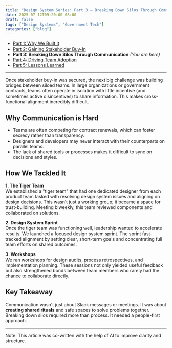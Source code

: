 ```yaml
---
title: "Design System Series: Part 3 – Breaking Down Silos Through Communication"
date: 2025-07-12T09:20:00-08:00
draft: false
tags: ["Design Systems", "Government Tech"]
categories: ["blog"]
---
```


- [Part 1: Why We Built It](../design-system-series-part1-why-we-built-government-website/)
- [Part 2: Gaining Stakeholder Buy-In](../design-system-series-part2-gaining-stakeholder-buy-in-government/)
- **Part 3: Breaking Down Silos Through Communication** *(You are here)*
- [Part 4: Driving Team Adoption](../design-system-series-part4-driving-team-adoption-strategies/)
- [Part 5: Lessons Learned](../design-system-series-part5-lessons-learned-starting-design-system/)

---

Once stakeholder buy-in was secured, the next big challenge was building bridges between siloed teams. In large organizations or government contracts, teams often operate in isolation with little incentive (and sometimes active disincentives) to share information. This makes cross-functional alignment incredibly difficult.

## Why Communication is Hard

- Teams are often competing for contract renewals, which can foster secrecy rather than transparency.
- Designers and developers may never interact with their counterparts on parallel teams.
- The lack of shared tools or processes makes it difficult to sync on decisions and styles.

## How We Tackled It

**1. The Tiger Team**  
We established a "tiger team" that had one dedicated designer from each product team tasked with resolving design system issues and aligning on design decisions. This wasn’t just a working group; it became a space for trust-building. Meeting biweekly, this team reviewed components and collaborated on solutions.

**2. Design System Sprint**  
Once the tiger team was functioning well, leadership wanted to accelerate results. We launched a focused design system sprint. The sprint fast-tracked alignment by setting clear, short-term goals and concentrating full team efforts on shared outcomes.

**3. Workshops**  
We ran workshops for design audits, process retrospectives, and implementation planning. These sessions not only yielded useful feedback but also strengthened bonds between team members who rarely had the chance to collaborate directly.

## Key Takeaway

Communication wasn't just about Slack messages or meetings. It was about **creating shared rituals** and safe spaces to solve problems together. Breaking down silos required more than process. It needed a people-first approach.

---

Note: This article was co-written with the help of AI to improve clarity and structure.
